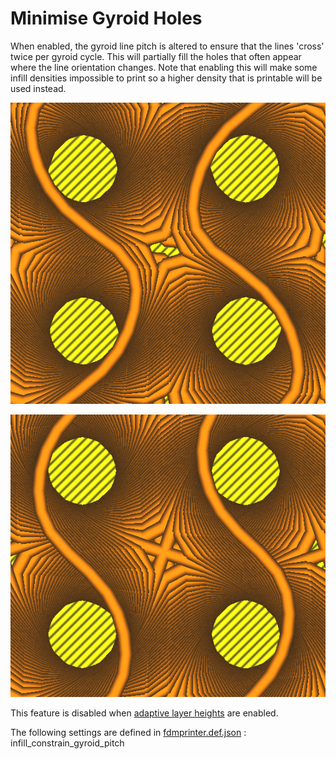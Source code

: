 # Minimise Gyroid Holes

When enabled, the gyroid line pitch is altered to ensure that the lines 'cross' twice per gyroid cycle. This will partially fill the holes that often appear where the line orientation changes. Note that enabling this will make some infill densities impossible to print so a higher density that is printable will be used instead. 

![Minimise Gyroid Holes Off](../images-mb/infill_constrain_gyroid_pitch_off.png)

![Minimise Gyroid Holes On](../images-mb/infill_constrain_gyroid_pitch_on.png)

This feature is disabled when [adaptive layer heights](../experimental/adaptive_layer_height_enabled.md) are enabled.

The following settings are defined in [fdmprinter.def.json](https://github.com/smartavionics/Cura/blob/mb-master/resources/definitions/fdmprinter.def.json) : infill_constrain_gyroid_pitch

